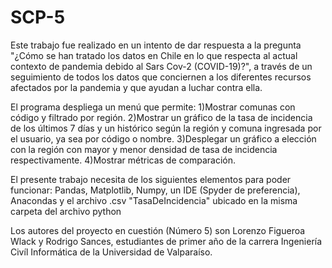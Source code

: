 # SCP-5

Este trabajo fue realizado en un intento de dar respuesta a la pregunta "¿Cómo se han tratado los datos en Chile en lo
que respecta al actual contexto de pandemia debido al Sars Cov-2 (COVID-19)?", a través de un seguimiento de todos los datos que conciernen a los diferentes recursos
afectados por la pandemia y que ayudan a luchar contra ella.

El programa despliega un menú que permite:
  1)Mostrar comunas con código y filtrado por región.
  2)Mostrar un gráfico de la tasa de incidencia de los últimos 7 días y un histórico según la región y comuna ingresada por el usuario, ya sea por código o nombre.
  3)Desplegar un gráfico a elección con la región con mayor y menor densidad de tasa de incidencia respectivamente.
  4)Mostrar métricas de comparación.
  
El presente trabajo necesita de los siguientes elementos para poder funcionar:
Pandas, Matplotlib, Numpy, un IDE (Spyder de preferencia), Anacondas y el archivo .csv "TasaDeIncidencia" ubicado en la misma carpeta del archivo python

Los autores del proyecto en cuestión (Número 5) son Lorenzo Figueroa Wlack y Rodrigo Sances, estudiantes de primer año de la carrera Ingeniería Civíl Informática de la Universidad de Valparaíso.
